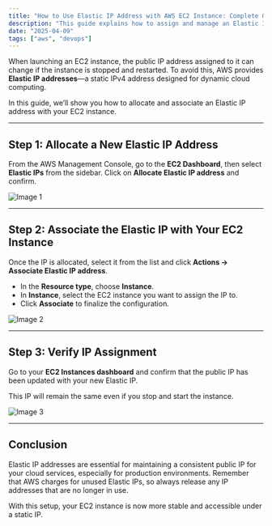 ```yaml
---
title: "How to Use Elastic IP Address with AWS EC2 Instance: Complete Guide"
description: "This guide explains how to assign and manage an Elastic IP address for your AWS EC2 instance. Ensure consistent public IP access for your cloud server with ease."
date: "2025-04-09"
tags: ["aws", "devops"]
---
```


When launching an EC2 instance, the public IP address assigned to it can change if the instance is stopped and restarted. To avoid this, AWS provides **Elastic IP addresses**—a static IPv4 address designed for dynamic cloud computing.

In this guide, we’ll show you how to allocate and associate an Elastic IP address with your EC2 instance.

---

## Step 1: Allocate a New Elastic IP Address

From the AWS Management Console, go to the **EC2 Dashboard**, then select **Elastic IPs** from the sidebar. Click on **Allocate Elastic IP address** and confirm.

![Image 1](https://ik.imagekit.io/n1hqrcegw/articles/panduan-menggunakan-elastic-ip-address-ec2-instance/gambar-01.webp?updatedAt=1733759701308)

---

## Step 2: Associate the Elastic IP with Your EC2 Instance

Once the IP is allocated, select it from the list and click **Actions → Associate Elastic IP address**.

* In the **Resource type**, choose **Instance**.
* In **Instance**, select the EC2 instance you want to assign the IP to.
* Click **Associate** to finalize the configuration.

![Image 2](https://ik.imagekit.io/n1hqrcegw/articles/panduan-menggunakan-elastic-ip-address-ec2-instance/gambar-02.webp?updatedAt=1733759701308)

---

## Step 3: Verify IP Assignment

Go to your **EC2 Instances dashboard** and confirm that the public IP has been updated with your new Elastic IP.

This IP will remain the same even if you stop and start the instance.

![Image 3](https://ik.imagekit.io/n1hqrcegw/articles/panduan-menggunakan-elastic-ip-address-ec2-instance/gambar-03.webp?updatedAt=1733759701308)

---

## Conclusion

Elastic IP addresses are essential for maintaining a consistent public IP for your cloud services, especially for production environments. Remember that AWS charges for unused Elastic IPs, so always release any IP addresses that are no longer in use.

With this setup, your EC2 instance is now more stable and accessible under a static IP.

